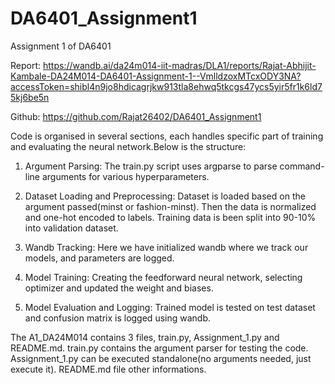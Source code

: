 # DA6401_Assignment1
Assignment 1 of DA6401

Report: https://wandb.ai/da24m014-iit-madras/DLA1/reports/Rajat-Abhijit-Kambale-DA24M014-DA6401-Assignment-1--VmlldzoxMTcxODY3NA?accessToken=shibl4n9jo8hdicagrjkw913tla8ehwq5tkcgs47ycs5yir5fr1k6ld75kj6be5n

Github: https://github.com/Rajat26402/DA6401_Assignment1

Code is organised in several sections, each handles specific part of training and evaluating the neural network.Below is the structure:

1. Argument Parsing: The train.py script uses argparse to parse command-line arguments for various hyperparameters.

2. Dataset Loading and Preprocessing: Dataset is loaded based on the argument passed(minst or fashion-minst). Then the data is normalized and one-hot encoded to labels. Training data is been split into 90-10% into validation dataset.

3. Wandb Tracking: Here we have initialized wandb where we track our models, and parameters are logged.

4. Model Training: Creating the feedforward neural network, selecting optimizer and updated the weight and biases.

5. Model Evaluation and Logging: Trained model is tested on test dataset and confusion matrix is logged using wandb.

The A1_DA24M014 contains 3 files, train.py, Assignment_1.py and README.md. train.py contains the argument parser for testing the code. Assignment_1.py can be executed standalone(no arguments needed, just execute it). README.md file other informations.

